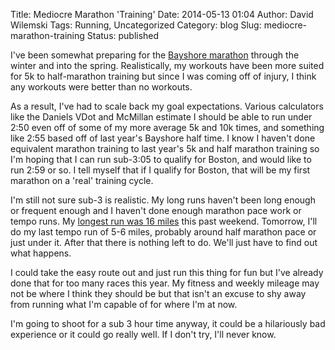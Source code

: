 Title: Mediocre Marathon 'Training'
Date: 2014-05-13 01:04
Author: David Wilemski
Tags: Running, Uncategorized
Category: blog
Slug: mediocre-marathon-training
Status: published

I\'ve been somewhat preparing for the [Bayshore
marathon](http://www.bayshoremarathon.org/) through the winter and into
the spring. Realistically, my workouts have been more suited for 5k to
half-marathon training but since I was coming off of injury, I think any
workouts were better than no workouts.

As a result, I\'ve had to scale back my goal expectations. Various
calculators like the Daniels VDot and McMillan estimate I should be able
to run under 2:50 even off of some of my more average 5k and 10k times,
and something like 2:55 based off of last year\'s Bayshore half time. I
know I haven\'t done equivalent marathon training to last year\'s 5k and
half marathon training so I\'m hoping that I can run sub-3:05 to qualify
for Boston, and would like to run 2:59 or so. I tell myself that if I
qualify for Boston, that will be my first marathon on a \'real\'
training cycle.

I\'m still not sure sub-3 is realistic. My long runs haven\'t been long
enough or frequent enough and I haven\'t done enough marathon pace work
or tempo runs. My [longest run was 16
miles](https://openrunlog.org/u/david/run/536e7410d1ec593175b27d27) this
past weekend. Tomorrow, I\'ll do my last tempo run of 5-6 miles,
probably around half marathon pace or just under it. After that there is
nothing left to do. We\'ll just have to find out what happens.

I could take the easy route out and just run this thing for fun but
I\'ve already done that for too many races this year. My fitness and
weekly mileage may not be where I think they should be but that isn\'t
an excuse to shy away from running what I\'m capable of for where I\'m
at now.

I\'m going to shoot for a sub 3 hour time anyway, it could be a
hilariously bad experience or it could go really well. If I don\'t try,
I\'ll never know.
